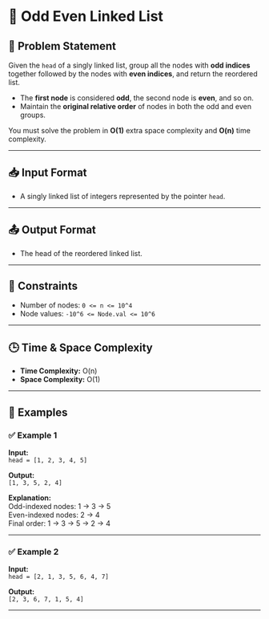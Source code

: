 # 📘 Odd Even Linked List

## 🧾 Problem Statement

Given the `head` of a singly linked list, group all the nodes with **odd indices** together followed by the nodes with **even indices**, and return the reordered list.

- The **first node** is considered **odd**, the second node is **even**, and so on.
- Maintain the **original relative order** of nodes in both the odd and even groups.

You must solve the problem in **O(1)** extra space complexity and **O(n)** time complexity.

---


## 📥 Input Format

- A singly linked list of integers represented by the pointer `head`.

---

## 📤 Output Format

- The head of the reordered linked list.

---

## 📌 Constraints

- Number of nodes: `0 <= n <= 10^4`
- Node values: `-10^6 <= Node.val <= 10^6`

---

## 🕒 Time & Space Complexity

- **Time Complexity:** O(n)  
- **Space Complexity:** O(1)

---

## 🧪 Examples

### ✅ Example 1

**Input:**  
`head = [1, 2, 3, 4, 5]`

**Output:**  
`[1, 3, 5, 2, 4]`

**Explanation:**  
Odd-indexed nodes: 1 → 3 → 5  
Even-indexed nodes: 2 → 4  
Final order: 1 → 3 → 5 → 2 → 4

---

### ✅ Example 2

**Input:**  
`head = [2, 1, 3, 5, 6, 4, 7]`

**Output:**  
`[2, 3, 6, 7, 1, 5, 4]`

---


